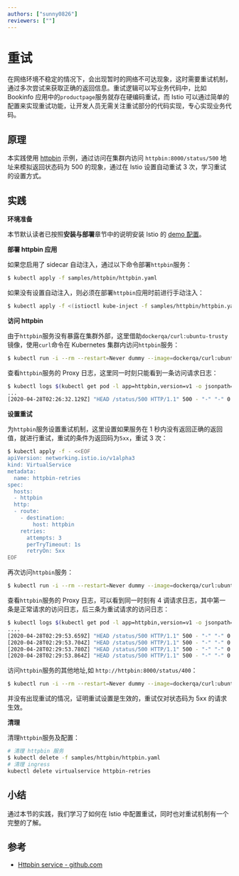 ```yaml
---
authors: ["sunny0826"]
reviewers: [""]
---
```


# 重试

在网络环境不稳定的情况下，会出现暂时的网络不可达现象，这时需要重试机制，通过多次尝试来获取正确的返回信息。重试逻辑可以写业务代码中，比如 Bookinfo 应用中的`productpage`服务就存在硬编码重试，而 Istio 可以通过简单的配置来实现重试功能，让开发人员无需关注重试部分的代码实现，专心实现业务代码。

## 原理

本实践使用 [httpbin](https://github.com/istio/istio/tree/release-1.5/samples/httpbin) 示例，通过访问在集群内访问 `httpbin:8000/status/500` 地址来模拟返回状态码为 500 的现象，通过在 Istio 设置自动重试 3 次，学习重试的设置方式。

## 实践

**环境准备**

本节默认读者已按照**安装与部署**章节中的说明安装 Istio 的 [demo 配置](https://istio.io/zh/docs/setup/additional-setup/config-profiles/)。

**部署 httpbin 应用**

如果您启用了 sidecar 自动注入，通过以下命令部署`httpbin`服务：

```bash
$ kubectl apply -f samples/httpbin/httpbin.yaml
```

如果没有设置自动注入，则必须在部署`httpbin`应用时前进行手动注入：

```bash
$ kubectl apply -f <(istioctl kube-inject -f samples/httpbin/httpbin.yaml)
```

**访问 httpbin**

由于`httpbin`服务没有暴露在集群外部，这里借助`dockerqa/curl:ubuntu-trusty`镜像，使用`curl`命令在 Kubernetes 集群内访问`httpbin`服务：

```bash
$ kubectl run -i --rm --restart=Never dummy --image=dockerqa/curl:ubuntu-trusty --command -- curl --silent --head httpbin:8000/status/500
```

查看`httpbin`服务的 Proxy 日志，这里同一时刻只能看到一条访问请求日志：

```bash
$ kubectl logs $(kubectl get pod -l app=httpbin,version=v1 -o jsonpath={.items..metadata.name}) -c istio-proxy | grep "HEAD /status/500"
...
[2020-04-28T02:26:32.129Z] "HEAD /status/500 HTTP/1.1" 500 - "-" "-" 0 0 4 3 "-" "curl/7.35.0" "be17043d-04b5-93cd-bf66-a03bdeee37f4" "httpbin:8000" "127.0.0.1:80" inbound|8000|http|httpbin.default.svc.cluster.local 127.0.0.1:46922 10.42.0.39:80 10.42.0.40:36416 outbound_.8000_._.httpbin.default.svc.cluster.local default
```

**设置重试**

为`httpbin`服务设置重试机制，这里设置如果服务在 1 秒内没有返回正确的返回值，就进行重试，重试的条件为返回码为`5xx`，重试 3 次：

```bash
$ kubectl apply -f - <<EOF
apiVersion: networking.istio.io/v1alpha3
kind: VirtualService
metadata:
  name: httpbin-retries
spec:
  hosts:
  - httpbin
  http:
  - route:
    - destination:
        host: httpbin
    retries:
      attempts: 3
      perTryTimeout: 1s
      retryOn: 5xx
EOF
```

再次访问`httpbin`服务：

```bash
$ kubectl run -i --rm --restart=Never dummy --image=dockerqa/curl:ubuntu-trusty --command -- curl --silent --head httpbin:8000/status/500
```

查看`httpbin`服务的 Proxy 日志，可以看到同一时刻有 4 调请求日志，其中第一条是正常请求的访问日志，后三条为重试请求的访问日志：

```bash
$ kubectl logs $(kubectl get pod -l app=httpbin,version=v1 -o jsonpath={.items..metadata.name}) -c istio-proxy | grep "HEAD /status/500"
....
[2020-04-28T02:29:53.659Z] "HEAD /status/500 HTTP/1.1" 500 - "-" "-" 0 0 4 3 "-" "curl/7.35.0" "be17043d-04b5-93cd-bf66-a03bdeee37f4" "httpbin:8000" "127.0.0.1:80" inbound|8000|http|httpbin.default.svc.cluster.local 127.0.0.1:46922 10.42.0.39:80 10.42.0.40:36416 outbound_.8000_._.httpbin.default.svc.cluster.local default
[2020-04-28T02:29:53.704Z] "HEAD /status/500 HTTP/1.1" 500 - "-" "-" 0 0 1 0 "-" "curl/7.35.0" "be17043d-04b5-93cd-bf66-a03bdeee37f4" "httpbin:8000" "127.0.0.1:80" inbound|8000|http|httpbin.default.svc.cluster.local 127.0.0.1:46922 10.42.0.39:80 10.42.0.40:36416 outbound_.8000_._.httpbin.default.svc.cluster.local default
[2020-04-28T02:29:53.780Z] "HEAD /status/500 HTTP/1.1" 500 - "-" "-" 0 0 2 2 "-" "curl/7.35.0" "be17043d-04b5-93cd-bf66-a03bdeee37f4" "httpbin:8000" "127.0.0.1:80" inbound|8000|http|httpbin.default.svc.cluster.local 127.0.0.1:46922 10.42.0.39:80 10.42.0.40:36416 outbound_.8000_._.httpbin.default.svc.cluster.local default
[2020-04-28T02:29:53.864Z] "HEAD /status/500 HTTP/1.1" 500 - "-" "-" 0 0 2 2 "-" "curl/7.35.0" "be17043d-04b5-93cd-bf66-a03bdeee37f4" "httpbin:8000" "127.0.0.1:80" inbound|8000|http|httpbin.default.svc.cluster.local 127.0.0.1:46922 10.42.0.39:80 10.42.0.40:36416 outbound_.8000_._.httpbin.default.svc.cluster.local default
```

访问`httpbin`服务的其他地址,如 `http://httpbin:8000/status/400`：

```bash
$ kubectl run -i --rm --restart=Never dummy --image=dockerqa/curl:ubuntu-trusty --command -- curl --silent --head httpbin:8000/status/400
```

并没有出现重试的情况，证明重试设置是生效的，重试仅对状态码为 5xx 的请求生效。

**清理**

清理`httpbin`服务及配置：

```bash
# 清理 httpbin 服务
$ kubectl delete -f samples/httpbin/httpbin.yaml
# 清理 ingress
kubectl delete virtualservice httpbin-retries
```

## 小结

通过本节的实践，我们学习了如何在 Istio 中配置重试，同时也对重试机制有一个完整的了解。

## 参考

- [Httpbin service - github.com](https://github.com/istio/istio/tree/release-1.5/samples/httpbin)